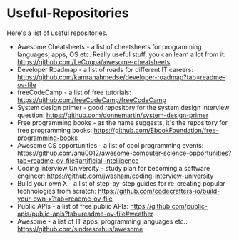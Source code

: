 # Useful-Repositories
Here's a list of useful repositories.
* Awesome Cheatsheets - a list of cheetsheets for programming languages, apps, OS etc. Really useful stuff, you can learn a lot from it: https://github.com/LeCoupa/awesome-cheatsheets 
* Developer Roadmap - a list of roads for different IT careers: https://github.com/kamranahmedse/developer-roadmap?tab=readme-ov-file
* freeCodeCamp - a list of free tutorials: https://github.com/freeCodeCamp/freeCodeCamp
* System design primer - good repository for the system design interview question: https://github.com/donnemartin/system-design-primer
* Free programming books - as the name suggests, it's the repository for free programming books: https://github.com/EbookFoundation/free-programming-books
* Awesome CS opportunities - a list of cool programming events: https://github.com/anu0012/awesome-computer-science-opportunities?tab=readme-ov-file#artificial-intelligence
* Coding Interview Univercity - study plan for becoming a software engineer: https://github.com/jwasham/coding-interview-university
* Build your own X - a list of step-by-step guides for re-creating popular technologies from scratch: https://github.com/codecrafters-io/build-your-own-x?tab=readme-ov-file
* Public APIs - a list of free public APIs: https://github.com/public-apis/public-apis?tab=readme-ov-file#weather
* Awesome - a list of IT apps, programming languages etc.: https://github.com/sindresorhus/awesome

